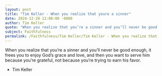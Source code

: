 ```yaml
---
layout: post
title: "Tim Keller - When you realize that youre a sinner"
date: 2024-12-28 12:00:00 -0000
author: Tim Keller
quote: "When you realize that you’re a sinner and you’ll never be good enough, it frees you to enjoy God’s grace and love, and then you want to serve him because you’re grateful, not because you’re trying to earn his favor."
subject: Faithfulness
permalink: /Faithfulness/Tim Keller/Tim Keller - When you realize that youre a sinner
---
```


When you realize that you’re a sinner and you’ll never be good enough, it frees you to enjoy God’s grace and love, and then you want to serve him because you’re grateful, not because you’re trying to earn his favor.

- Tim Keller
